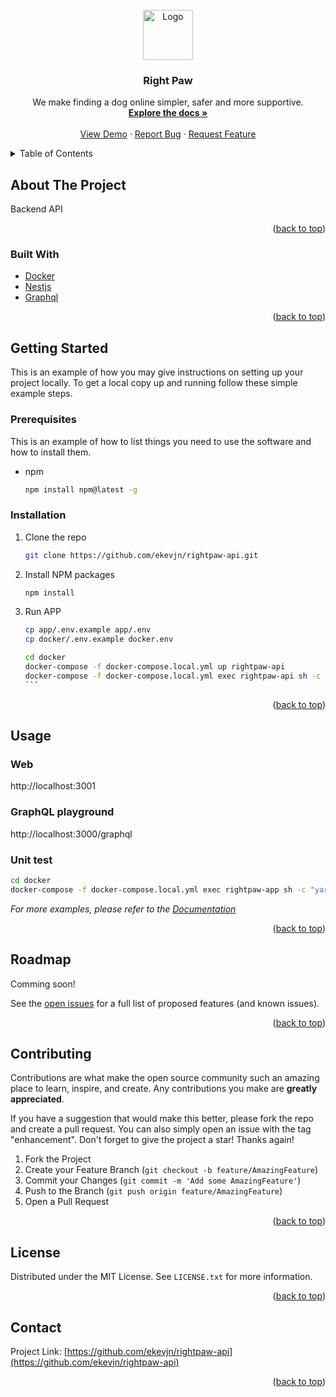 <!-- PROJECT LOGO -->
<br />
<div align="center">
  <a href="https://github.com/ekevjn/rightpaw-api">
    <img src="https://rightpaw.com.au/static/media/rightpaw-breeder-badge.525d900a.svg" alt="Logo" width="80" height="80">
  </a>

<h3 align="center">Right Paw</h3>

  <p align="center">
    We make finding a dog online simpler, safer and more supportive.
    <br />
    <a href="https://github.com/ekevjn/rightpaw-api"><strong>Explore the docs »</strong></a>
    <br />
    <br />
    <a href="https://github.com/ekevjn/rightpaw-api">View Demo</a>
    ·
    <a href="https://github.com/ekevjn/rightpaw-api/issues">Report Bug</a>
    ·
    <a href="https://github.com/ekevjn/rightpaw-api/issues">Request Feature</a>
  </p>
</div>



<!-- TABLE OF CONTENTS -->
<details>
  <summary>Table of Contents</summary>
  <ol>
    <li>
      <a href="#about-the-project">About The Project</a>
      <ul>
        <li><a href="#built-with">Built With</a></li>
      </ul>
    </li>
    <li>
      <a href="#getting-started">Getting Started</a>
      <ul>
        <li><a href="#prerequisites">Prerequisites</a></li>
        <li><a href="#installation">Installation</a></li>
      </ul>
    </li>
    <li><a href="#usage">Usage</a></li>
    <li><a href="#roadmap">Roadmap</a></li>
    <li><a href="#contributing">Contributing</a></li>
    <li><a href="#license">License</a></li>
    <li><a href="#contact">Contact</a></li>
  </ol>
</details>



<!-- ABOUT THE PROJECT -->
## About The Project

Backend API

<p align="right">(<a href="#top">back to top</a>)</p>



### Built With

* [Docker](https://www.docker.com/)
* [Nestjs](https://nestjs.com/)
* [Graphql](https://graphql.org/)

<p align="right">(<a href="#top">back to top</a>)</p>



<!-- GETTING STARTED -->
## Getting Started

This is an example of how you may give instructions on setting up your project locally.
To get a local copy up and running follow these simple example steps.

### Prerequisites

This is an example of how to list things you need to use the software and how to install them.
* npm
  ```sh
  npm install npm@latest -g
  ```

### Installation
1. Clone the repo
   ```sh
   git clone https://github.com/ekevjn/rightpaw-api.git
   ```
2. Install NPM packages
   ```sh
   npm install
   ```
3. Run APP
   ````bash
   cp app/.env.example app/.env
   cp docker/.env.example docker.env

   cd docker
   docker-compose -f docker-compose.local.yml up rightpaw-api
   docker-compose -f docker-compose.local.yml exec rightpaw-api sh -c "npx prisma generate && npx prisma db push && npx prisma db seed"
   ```
<p align="right">(<a href="#top">back to top</a>)</p>



<!-- USAGE -->
## Usage

### Web
http://localhost:3001

### GraphQL playground
http://localhost:3000/graphql

### Unit test
```bash
cd docker
docker-compose -f docker-compose.local.yml exec rightpaw-app sh -c "yarn test"
```

_For more examples, please refer to the [Documentation](https://github.com/ekevjn/rightpaw-api)_

<p align="right">(<a href="#top">back to top</a>)</p>



<!-- ROADMAP -->
## Roadmap

Comming soon!

See the [open issues](https://github.com/ekevjn/rightpaw-api/issues) for a full list of proposed features (and known issues).

<p align="right">(<a href="#top">back to top</a>)</p>



<!-- CONTRIBUTING -->
## Contributing

Contributions are what make the open source community such an amazing place to learn, inspire, and create. Any contributions you make are **greatly appreciated**.

If you have a suggestion that would make this better, please fork the repo and create a pull request. You can also simply open an issue with the tag "enhancement".
Don't forget to give the project a star! Thanks again!

1. Fork the Project
2. Create your Feature Branch (`git checkout -b feature/AmazingFeature`)
3. Commit your Changes (`git commit -m 'Add some AmazingFeature'`)
4. Push to the Branch (`git push origin feature/AmazingFeature`)
5. Open a Pull Request

<p align="right">(<a href="#top">back to top</a>)</p>



<!-- LICENSE -->
## License

Distributed under the MIT License. See `LICENSE.txt` for more information.

<p align="right">(<a href="#top">back to top</a>)</p>



<!-- CONTACT -->
## Contact

Project Link: [https://github.com/ekevjn/rightpaw-api](https://github.com/ekevjn/rightpaw-api)

<p align="right">(<a href="#top">back to top</a>)</p>
